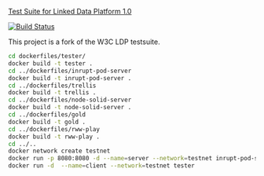 [Test Suite for Linked Data Platform 1.0](http://w3c.github.io/ldp-testsuite)

[![Build Status](https://travis-ci.com/trellis-ldp/ldp-testsuite.svg?branch=master)](https://travis-ci.com/trellis-ldp/ldp-testsuite)

This project is a fork of the W3C LDP testsuite.

```sh
cd dockerfiles/tester/
docker build -t tester .
cd ../dockerfiles/inrupt-pod-server
docker build -t inrupt-pod-server .
cd ../dockerfiles/trellis
docker build -t trellis .
cd ../dockerfiles/node-solid-server
docker build -t node-solid-server .
cd ../dockerfiles/gold
docker build -t gold .
cd ../dockerfiles/rww-play
docker build -t rww-play .
cd ../..
docker network create testnet
docker run -p 8080:8080 -d --name=server --network=testnet inrupt-pod-server
docker run -d  --name=client --network=testnet tester

